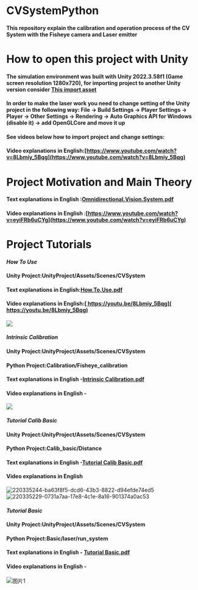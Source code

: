 # CVSystemPython
#### This repository explain the calibration and operation process of the CV System with the Fisheye camera and Laser emitter
# How to open this project with Unity
#### The simulation environment was built with Unity 2022.3.58f1 (Game screen resolution 1280x720), for importing project to another Unity version consider <ins>[This import asset](https://github.com/glowing-zt/CVSystemPython/blob/main/sv_syst_unityasset.unitypackage)<ins>
#### In order to make the laser work you need to change setting of the Unity project in the following way: File -> Build Settings -> Player Settings -> Player -> Other Settings -> Rendering -> Auto Graphics API for Windows (disable it) -> add OpenGLCore and move it up
#### See videos below how to import project and change settings:  
#### Video explanations in English:<ins>[https://www.youtube.com/watch?v=8Lbmiy_5Bqg](https://www.youtube.com/watch?v=8Lbmiy_5Bqg)<ins>
# Project Motivation and Main Theory
#### Text explanations in English :<ins>[Omnidirectional.Vision.System.pdf](https://github.com/user-attachments/files/20646174/Omnidirectional.Vision.System.pdf)<ins>                                                         
#### Video explanations in English :<ins>[https://www.youtube.com/watch?v=eyiFRb6uCYg](https://www.youtube.com/watch?v=eyiFRb6uCYg)<ins>
# Project Tutorials
#### *How To Use*  
#### Unity Project:UnityProject/Assets/Scenes/CVSystem
#### Text explanations in English:<ins>[How.To.Use.pdf](https://github.com/user-attachments/files/20646179/How.To.Use.pdf)<ins>
#### Video explanations in English:<ins>[ https://youtu.be/8Lbmiy_5Bqg]( https://youtu.be/8Lbmiy_5Bqg)<ins>
![ ](https://user-images.githubusercontent.com/34764174/220333826-f79338d8-5386-4b8f-9197-10d2af79f899.png)
#### *Intrinsic Calibration*
#### Unity Project:UnityProject/Assets/Scenes/CVSystem
#### Python Project:Calibration/Fisheye_calibration
#### Text explanations in English -<ins>[Intrinsic Calibration.pdf](https://github.com/user-attachments/files/20646130/Intrinsic.Calibration.pdf)<ins>
#### Video explanations in English -
![](https://user-images.githubusercontent.com/34764174/220334111-aa9a554b-f88e-4c76-a23e-1e94bbefe1f7.png)
#### *Tutorial Calib Basic*
#### Unity Project:UnityProject/Assets/Scenes/CVSystem
#### Python Project:Calib_basic/Distance
#### Text explanations in English -<ins>[Tutorial Calib Basic.pdf](https://github.com/user-attachments/files/20650140/Tutorial.Calib.Basic.pdf)<ins>
#### Video explanations in English 
![220335244-ba63f8f5-dcd6-43b3-8822-d94efde74ed5](https://github.com/user-attachments/assets/ba2c75e0-41ff-4d7e-9a36-be95abb3e420)
![220335229-0731a7aa-17e8-4c1e-8a16-901374a0ac53](https://github.com/user-attachments/assets/6c224908-4eea-46cc-b41c-9def527e310e)
#### *Tutorial Basic*      
#### Unity Project:UnityProject/Assets/Scenes/CVSystem
#### Python Project:Basic/laser/run_system
#### Text explanations in English - <ins>[Tutorial Basic.pdf](https://github.com/user-attachments/files/20654088/Tutorial.Basic.pdf)<ins>
#### Video explanations in English -
![图片1](https://github.com/user-attachments/assets/b679f919-5282-4c62-83e9-d3538ca35c26)
